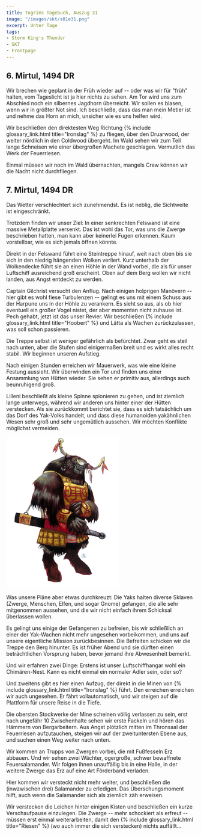 ```yaml
---
title: Togrims Tagebuch, Auszug 31
image: "/images/skt/s01e31.png"
excerpt: Unter Tage
tags:
- Storm King's Thunder
- SKT
- Frontpage
---
```


## 6. Mirtul, 1494 DR

Wir brechen wie geplant in der Früh wieder auf -- oder was wir für "früh" halten, vom Tageslicht ist
ja hier nichts zu sehen. Am Tor wird uns zum Abschied noch ein silbernes Jagdhorn überreicht. Wir
sollen es blasen, wenn wir in größter Not sind. Ich beschließe, dass das man mein Metier ist und 
nehme das Horn an mich, unsicher wie es uns helfen wird.

Wir beschließen den direktesten Weg Richtung {% include glossary_link.html title="Ironslag" %} zu
fliegen, über den Druarwood, der weiter nördlich in den Coldwood übergeht. Im Wald sehen wir zum
Teil lange Schneisen wie einer übergroßen Machete geschlagen. Vermutlich das Werk der Feuerriesen.

Einmal müssen wir noch im Wald übernachten, mangels Crew können wir die Nacht nicht durchfliegen.


## 7. Mirtul, 1494 DR

Das Wetter verschlechtert sich zunehmendst. Es ist neblig, die Sichtweite ist eingeschränkt.

Trotzdem finden wir unser Ziel: In einer senkrechten Felswand ist eine massive Metallplatte
versenkt. Das ist wohl das Tor, was uns die Zwerge beschrieben hatten, man kann aber keinerlei
Fugen erkennen. Kaum vorstellbar, wie es sich jemals öffnen könnte. 

Direkt in der Felswand führt eine Steintreppe hinauf, weit nach oben bis sie sich in den niedrig
hängenden Wolken verliert. Kurz unterhalb der Wolkendecke führt sie an einen Höhle in der Wand
vorbei, die als für unser Luftschiff ausreichend groß erscheint. Oben auf dem Berg wollen wir
nicht landen, aus Angst entdeckt zu werden.

Captain Gilchrist versucht den Anflug. Nach einigen holprigen Manövern -- hier gibt es wohl fiese
Turbulenzen -- gelingt es uns mit einem Schuss aus der Harpune uns in der Höhle zu verankern. Es
sieht so aus, als ob hier eventuell ein großer Vogel nistet, der aber momentan nicht zuhause ist.
Pech gehabt, jetzt ist das unser Revier. Wir beschließen {% include glossary_link.html title="Hoobert" %} und Lätta als Wachen
zurückzulassen, was soll schon passieren.

Die Treppe selbst ist weniger gefährlich als befürchtet. Zwar geht es steil nach unten, aber die
Stufen sind einigermaßen breit und es wirkt alles recht stabil. Wir beginnen unseren Aufstieg.

Nach einigen Stunden erreichen wir Mauerwerk, was wie eine kleine Festung aussieht. Wir überwinden
ein Tor und finden uns einer Ansammlung von Hütten wieder. Sie sehen er primitiv aus, allerdings
auch beunruhigend groß.

Lilleni beschließt als kleine Spinne spionieren zu gehen, und ist ziemlich lange unterwegs, während
wir anderen uns hinter einer der Hütten verstecken. Als sie zurückkommt berichtet sie, dass es sich
tatsächlich um das Dorf des Yak-Volks handelt, und dass diese humanoiden yakähnlichen Wesen sehr
groß und sehr ungemütlich aussehen. Wir möchten Konflikte möglichst vermeiden.

<img src='/images/skt/yak.jpg' class="image-right" style="max-width: 300px" />

Was unsere Pläne aber etwas durchkreuzt: Die Yaks halten diverse Sklaven (Zwerge, Menschen, Elfen,
und sogar Gnome) gefangen, die alle sehr mitgenommen aussehen, und die wir nicht einfach ihrem
Schicksal überlassen wollen.

Es gelingt uns einige der Gefangenen zu befreien, bis wir schließlich an einer der Yak-Wachen
nicht mehr ungesehen vorbeikommen, und uns auf unsere eigentliche Mission zurückbesinnen. Die
Befreiten schicken wir die Treppe den Berg hinunter. Es ist früher Abend und sie dürften einen
beträchtlichen Vorsprung haben, bevor jemand ihre Abwesenheit bemerkt.

Und wir erfahren zwei Dinge: Erstens ist unser Luftschiffhangar wohl ein Chimären-Nest. Kann es
nicht einmal ein normaler Adler sein, oder so?

Und zweitens gibt es hier einen Aufzug, der direkt in die Minen von {% include glossary_link.html
title="Ironslag" %} führt. Den erreichen erreichen wir auch ungesehen. Er fährt vollautomatisch, und
wir steigen auf die Plattform für unsere Reise in die Tiefe.

Die obersten Stockwerke der Mine scheinen völlig verlassen zu sein, erst nach ungefähr 10
Zwischenhalte sehen wir erste Fackeln und hören das Hämmern von Bergarbeitern. Aus Angst plötzlich
mitten im Thronsaal der Feuerriesen aufzutauchen, steigen wir auf der zweituntersten Ebene aus, und
suchen einen Weg weiter nach unten.

Wir kommen an Trupps von Zwergen vorbei, die mit Fußfesseln Erz abbauen. Und wir sehen zwei Wächter,
ogergroße, schwer bewaffnete Feuersalamander. Wir folgen ihnen unauffällig bis in eine Halle, in
der weitere Zwerge das Erz auf eine Art Förderband verladen.

Hier kommen wir versteckt nicht mehr weiter, und beschließen die (inwzwischen drei) Salamander zu
erledigen. Das Überschungsmoment hilft, auch wenn die Salamander sich als ziemlich zäh erweisen.

Wir verstecken die Leichen hinter einigen Kisten und beschließen ein kurze Verschaufpause einzulegen.
Die Zwerge -- mehr schockiert als erfreut -- müssen erst einmal weiterarbeiten, damit den {% include glossary_link.html title="Riesen" %}
(wo auch immer die sich verstecken) nichts auffällt...
